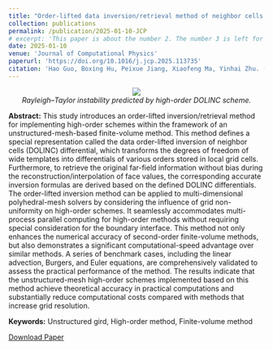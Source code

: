 ```yaml
---
title: "Order-lifted data inversion/retrieval method of neighbor cells to implement general high-order schemes in unstructured-mesh-based finite-volume solution framework"
collection: publications
permalink: /publication/2025-01-10-JCP
# excerpt: 'This paper is about the number 2. The number 3 is left for future work.'
date: 2025-01-10
venue: 'Journal of Computational Physics'
paperurl: 'https://doi.org/10.1016/j.jcp.2025.113735'
citation: 'Hao Guo, Boxing Hu, Peixue Jiang, Xiaofeng Ma, Yinhai Zhu. (2025). &quot;Order-lifted data inversion/retrieval method of neighbor cells to implement general high-order schemes in unstructured-mesh-based finite-volume solution framework.&quot; <i>Journal of Computational Physics</i>. Volume 524.'
---
```


<!-- ![](https://fracturist.github.io/HaoGuo.github.io/files/fig-JCP-1.png)
*Figure: Rayleigh–Taylor instability.* -->
<p align="center">
    <img align="center" width="" src="https://fracturist.github.io/HaoGuo.github.io/files/publications/fig-JCP-1.png"><br />
    <em>Rayleigh–Taylor instability predicted by high-order DOLINC scheme.</em>
</p>

**Abstract:** This study introduces an order-lifted inversion/retrieval method for implementing high-order schemes within the framework of an unstructured-mesh-based finite-volume method. This method defines a special representation called the data order-lifted inversion of neighbor cells (DOLINC) differential, which transforms the degrees of freedom of wide templates into differentials of various orders stored in local grid cells. Furthermore, to retrieve the original far-field information without bias during the reconstruction/interpolation of face values, the corresponding accurate inversion formulas are derived based on the defined DOLINC differentials. The order-lifted inversion method can be applied to multi-dimensional polyhedral-mesh solvers by considering the influence of grid non-uniformity on high-order schemes. It seamlessly accommodates multi-process parallel computing for high-order methods without requiring special consideration for the boundary interface. This method not only enhances the numerical accuracy of second-order finite-volume methods, but also demonstrates a significant computational-speed advantage over similar methods. A series of benchmark cases, including the linear advection, Burgers, and Euler equations, are comprehensively validated to assess the practical performance of the method. The results indicate that the unstructured-mesh high-order schemes implemented based on this method achieve theoretical accuracy in practical computations and substantially reduce computational costs compared with methods that increase grid resolution.

<!-- ![](https://fracturist.github.io/HaoGuo.github.io/files/fig-JCP-1.png) -->
<!-- *Figure: Rayleigh–Taylor instability.* -->

**Keywords:** Unstructured gird, High-order method, Finite-volume method

[Download Paper](/HaoGuo.github.io/files/publications/paper-JCP.pdf)

